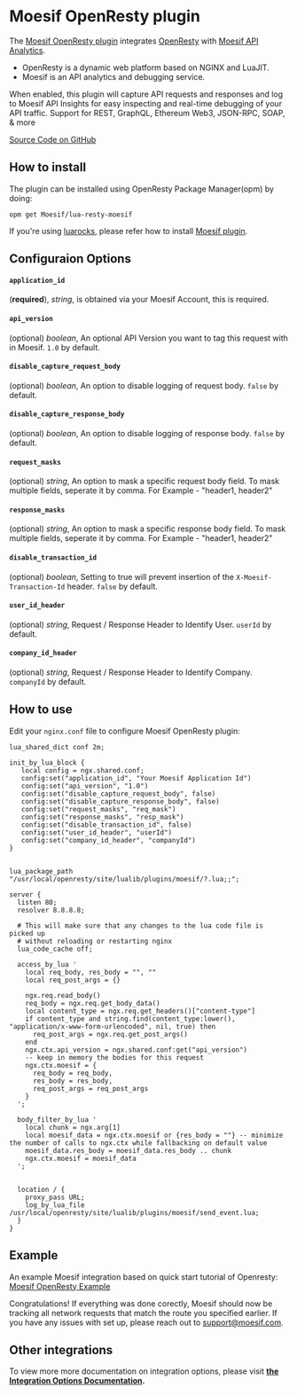 # Moesif OpenResty plugin

The [Moesif OpenResty plugin](https://github.com/Moesif/lua-resty-moesif) integrates [OpenResty](https://openresty.org/en/)
with [Moesif API Analytics](https://www.moesif.com).

- OpenResty is a dynamic web platform based on NGINX and LuaJIT.
- Moesif is an API analytics and debugging service.

When enabled, this plugin will capture API requests and responses and log to Moesif API Insights for easy inspecting and real-time debugging of your API traffic.
Support for REST, GraphQL, Ethereum Web3, JSON-RPC, SOAP, & more

[Source Code on GitHub](https://github.com/Moesif/lua-resty-moesif)

## How to install

The plugin can be installed using OpenResty Package Manager(opm) by doing:

```shell
opm get Moesif/lua-resty-moesif
```

If you're using [luarocks](https://luarocks.org/), please refer how to install [Moesif plugin](https://github.com/Moesif/openresty-plugin-moesif).

## Configuraion Options

#### __`application_id`__
(__required__), _string_, is obtained via your Moesif Account, this is required.

#### __`api_version`__
(optional) _boolean_, An optional API Version you want to tag this request with in Moesif. `1.0` by default.

#### __`disable_capture_request_body`__
(optional) _boolean_, An option to disable logging of request body. `false` by default.

#### __`disable_capture_response_body`__
(optional) _boolean_, An option to disable logging of response body. `false` by default.

#### __`request_masks`__
(optional) _string_, An option to mask a specific request body field. To mask multiple fields, seperate it by comma. For Example - "header1, header2"

#### __`response_masks`__
(optional) _string_, An option to mask a specific response body field. To mask multiple fields, seperate it by comma. For Example - "header1, header2"

#### __`disable_transaction_id`__
(optional) _boolean_, Setting to true will prevent insertion of the <code>X-Moesif-Transaction-Id</code> header. `false` by default.

#### __`user_id_header`__
(optional) _string_, Request / Response Header to Identify User. `userId` by default.

#### __`company_id_header`__
(optional) _string_, Request / Response Header to Identify Company. `companyId` by default.

## How to use

Edit your `nginx.conf` file to configure Moesif OpenResty plugin:

```nginx
lua_shared_dict conf 2m;

init_by_lua_block {
   local config = ngx.shared.conf;
   config:set("application_id", "Your Moesif Application Id")
   config:set("api_version", "1.0")
   config:set("disable_capture_request_body", false)
   config:set("disable_capture_response_body", false)
   config:set("request_masks", "req_mask")
   config:set("response_masks", "resp_mask")
   config:set("disable_transaction_id", false)
   config:set("user_id_header", "userId")
   config:set("company_id_header", "companyId")
}


lua_package_path "/usr/local/openresty/site/lualib/plugins/moesif/?.lua;;";

server {
  listen 80;
  resolver 8.8.8.8;

  # This will make sure that any changes to the lua code file is picked up
  # without reloading or restarting nginx
  lua_code_cache off;

  access_by_lua '
    local req_body, res_body = "", ""
    local req_post_args = {}

    ngx.req.read_body()
    req_body = ngx.req.get_body_data()
    local content_type = ngx.req.get_headers()["content-type"]
    if content_type and string.find(content_type:lower(), "application/x-www-form-urlencoded", nil, true) then
      req_post_args = ngx.req.get_post_args()
    end
    ngx.ctx.api_version = ngx.shared.conf:get("api_version")
    -- keep in memory the bodies for this request
    ngx.ctx.moesif = {
      req_body = req_body,
      res_body = res_body,
      req_post_args = req_post_args
    }
  ';

  body_filter_by_lua '
    local chunk = ngx.arg[1]
    local moesif_data = ngx.ctx.moesif or {res_body = ""} -- minimize the number of calls to ngx.ctx while fallbacking on default value
    moesif_data.res_body = moesif_data.res_body .. chunk
    ngx.ctx.moesif = moesif_data
  ';


  location / {
    proxy_pass URL;
    log_by_lua_file /usr/local/openresty/site/lualib/plugins/moesif/send_event.lua;
  }
}
```

## Example
An example Moesif integration based on quick start tutorial of Openresty: [Moesif OpenResty Example](https://github.com/Moesif/lua-resty-moesif-example)

Congratulations! If everything was done corectly, Moesif should now be tracking all network requests that match the route you specified earlier. If you have any issues with set up, please reach out to support@moesif.com.

## Other integrations

To view more more documentation on integration options, please visit __[the Integration Options Documentation](https://www.moesif.com/docs/getting-started/integration-options/).__
